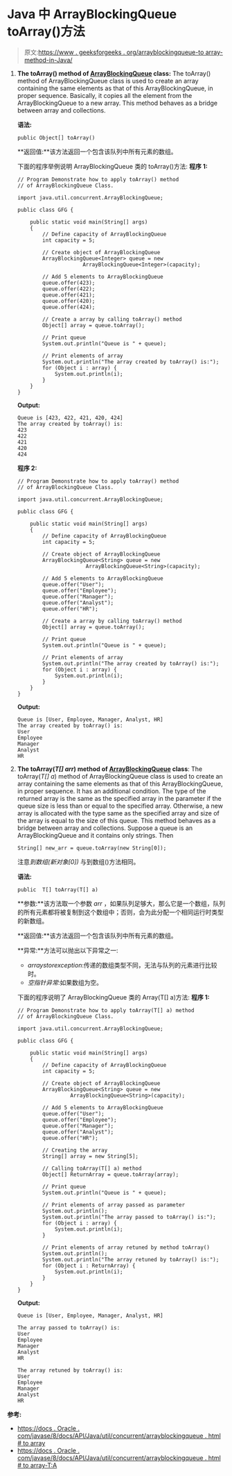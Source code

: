 # Java 中 ArrayBlockingQueue toArray()方法

> 原文:[https://www . geeksforgeeks . org/arrayblockingqueue-to array-method-in-Java/](https://www.geeksforgeeks.org/arrayblockingqueue-toarray-method-in-java/)

1.  **The toArray() method of [**ArrayBlockingQueue**](https://www.geeksforgeeks.org/arrayblockingqueue-class-in-java/) class:**
    The toArray() method of ArrayBlockingQueue class is used to create an array containing the same elements as that of this ArrayBlockingQueue, in proper sequence. Basically, it copies all the element from the ArrayBlockingQueue to a new array. This method behaves as a bridge between array and collections.

    **语法:**

    ```
    public Object[] toArray()
    ```

    **返回值:**该方法返回一个包含该队列中所有元素的数组。

    下面的程序举例说明 ArrayBlockingQueue 类的 toArray()方法:
    **程序 1:**

    ```
    // Program Demonstrate how to apply toArray() method
    // of ArrayBlockingQueue Class.

    import java.util.concurrent.ArrayBlockingQueue;

    public class GFG {

        public static void main(String[] args)
        {
            // Define capacity of ArrayBlockingQueue
            int capacity = 5;

            // Create object of ArrayBlockingQueue
            ArrayBlockingQueue<Integer> queue = new 
                         ArrayBlockingQueue<Integer>(capacity);

            // Add 5 elements to ArrayBlockingQueue
            queue.offer(423);
            queue.offer(422);
            queue.offer(421);
            queue.offer(420);
            queue.offer(424);

            // Create a array by calling toArray() method
            Object[] array = queue.toArray();

            // Print queue
            System.out.println("Queue is " + queue);

            // Print elements of array
            System.out.println("The array created by toArray() is:");
            for (Object i : array) {
                System.out.println(i);
            }
        }
    }
    ```

    **Output:**

    ```
    Queue is [423, 422, 421, 420, 424]
    The array created by toArray() is:
    423
    422
    421
    420
    424

    ```

    **程序 2:**

    ```
    // Program Demonstrate how to apply toArray() method
    // of ArrayBlockingQueue Class.

    import java.util.concurrent.ArrayBlockingQueue;

    public class GFG {

        public static void main(String[] args)
        {
            // Define capacity of ArrayBlockingQueue
            int capacity = 5;

            // Create object of ArrayBlockingQueue
            ArrayBlockingQueue<String> queue = new 
                          ArrayBlockingQueue<String>(capacity);

            // Add 5 elements to ArrayBlockingQueue
            queue.offer("User");
            queue.offer("Employee");
            queue.offer("Manager");
            queue.offer("Analyst");
            queue.offer("HR");

            // Create a array by calling toArray() method
            Object[] array = queue.toArray();

            // Print queue
            System.out.println("Queue is " + queue);

            // Print elements of array
            System.out.println("The array created by toArray() is:");
            for (Object i : array) {
                System.out.println(i);
            }
        }
    }
    ```

    **Output:**

    ```
    Queue is [User, Employee, Manager, Analyst, HR]
    The array created by toArray() is:
    User
    Employee
    Manager
    Analyst
    HR

    ```

2.  **The toArray(*T[] arr*) method of [**ArrayBlockingQueue**](https://www.geeksforgeeks.org/arrayblockingqueue-class-in-java/) class**:
    The toArray(*T[] a*) method of ArrayBlockingQueue class is used to create an array containing the same elements as that of this ArrayBlockingQueue, in proper sequence. It has an additional condition. The type of the returned array is the same as the specified array in the parameter if the queue size is less than or equal to the specified array. Otherwise, a new array is allocated with the type same as the specified array and size of the array is equal to the size of this queue. This method behaves as a bridge between array and collections.
    Suppose a queue is an ArrayBlockingQueue and it contains only strings. Then

    ```
    String[] new_arr = queue.toArray(new String[0]);
    ```

    注意*到数组(新对象[0])* 与到数组()方法相同。

    **语法:**

    ```
    public  T[] toArray(T[] a)
    ```

    **参数:**该方法取一个参数 *arr* ，如果队列足够大，那么它是一个数组，队列的所有元素都将被复制到这个数组中；否则，会为此分配一个相同运行时类型的新数组。

    **返回值:**该方法返回一个包含该队列中所有元素的数组。

    **异常:**方法可以抛出以下异常之一:

    *   *arraystorexception*:传递的数组类型不同，无法与队列的元素进行比较时。
    *   *空指针异常*:如果数组为空。

    下面的程序说明了 ArrayBlockingQueue 类的 Array(T[] a)方法:
    **程序 1:**

    ```
    // Program Demonstrate how to apply toArray(T[] a) method
    // of ArrayBlockingQueue Class.

    import java.util.concurrent.ArrayBlockingQueue;

    public class GFG {

        public static void main(String[] args)
        {
            // Define capacity of ArrayBlockingQueue
            int capacity = 5;

            // Create object of ArrayBlockingQueue
            ArrayBlockingQueue<String> queue = new 
                     ArrayBlockingQueue<String>(capacity);

            // Add 5 elements to ArrayBlockingQueue
            queue.offer("User");
            queue.offer("Employee");
            queue.offer("Manager");
            queue.offer("Analyst");
            queue.offer("HR");

            // Creating the array
            String[] array = new String[5];

            // Calling toArray(T[] a) method
            Object[] ReturnArray = queue.toArray(array);

            // Print queue
            System.out.println("Queue is " + queue);

            // Print elements of array passed as parameter
            System.out.println();
            System.out.println("The array passed to toArray() is:");
            for (Object i : array) {
                System.out.println(i);
            }

            // Print elements of array retuned by method toArray()
            System.out.println();
            System.out.println("The array retuned by toArray() is:");
            for (Object i : ReturnArray) {
                System.out.println(i);
            }
        }
    }
    ```

    **Output:**

    ```
    Queue is [User, Employee, Manager, Analyst, HR]

    The array passed to toArray() is:
    User
    Employee
    Manager
    Analyst
    HR

    The array retuned by toArray() is:
    User
    Employee
    Manager
    Analyst
    HR

    ```

**参考:**

*   [https://docs . Oracle . com/javase/8/docs/API/Java/util/concurrent/arrayblockingqueue . html # to array](https://docs.oracle.com/javase/8/docs/api/java/util/concurrent/ArrayBlockingQueue.html#toArray--)
*   [https://docs . Oracle . com/javase/8/docs/API/Java/util/concurrent/arrayblockingqueue . html # to array-T:A](https://docs.oracle.com/javase/8/docs/api/java/util/concurrent/ArrayBlockingQueue.html#toArray-T:A-)